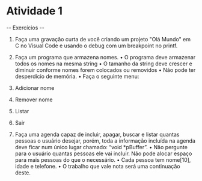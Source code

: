 # Atividade 1
  
 -- Exercícios --

1) Faça uma gravação curta de você criando um projeto "Olá Mundo" em C no Visual Code e usando o debug com um breakpoint no printf.

2) Faça um programa que armazena nomes.
• O programa deve armazenar todos os nomes na mesma string
• O tamanho da string deve crescer e diminuir conforme nomes forem colocados ou removidos
• Não pode ter desperdício de memória.
• Faça o seguinte menu:
  1) Adicionar nome
  2) Remover nome
  3) Listar
  4) Sair

3) Faça uma agenda capaz de incluir, apagar, buscar e listar quantas pessoas o usuário desejar, porém, toda a informação incluída na agenda deve ficar num único lugar chamado: “void *pBuffer”.
• Não pergunte para o usuário quantas pessoas ele vai incluir. Não pode alocar espaço para mais pessoas do que o necessário.
• Cada pessoa tem nome[10], idade e telefone.
• O trabalho que vale nota será uma continuação deste.
